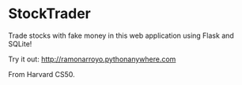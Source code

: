 # StockTrader
Trade stocks with fake money in this web application using Flask and SQLite!

Try it out: http://ramonarroyo.pythonanywhere.com

From Harvard CS50.
